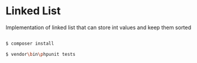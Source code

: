 # Linked List

Implementation of linked list that can store int values and keep them sorted

```bash

$ composer install

$ vendor\bin\phpunit tests

```
